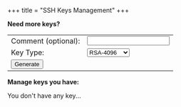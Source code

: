 +++
title = "SSH Keys Management"
+++
<script src="/js/api.js" defer> </script>
<script src="/js/keys.js" defer> </script>

**Need more keys?**
<table>
    <tbody>
        <tr>
            <td>Comment&nbsp;(optional):</td>
            <td><input id="key-comment" type="text"" /></td>
        </tr>
        <tr>
            <td>Key Type:</td>
            <td>
                <select id="key-type">
                    <option value="rsa-2048">RSA-2048</option>
                    <option value="rsa-4096" selected="true">RSA-4096</option>
                    <option value="ecdsa-256">ECDSA-256</option>
                    <option value="ecdsa-384">ECDSA-384</option>
                    <option value="ecdsa-521">ECDSA-521</option>
                    <option value="ed25519">Ed25519</option>
                </select>
            </td>
        </tr>
        <tr>
            <td><input type="button" value="Generate" onclick="tproxy.Ui(GenKey)"/></td>
        </tr>
    <tbody>
</table>

**Manage keys you have:**
<div id="nokeys">You don't have any key...</div>
<table>
    <tbody id="tbody">
        <tr id="template" hidden><td>
            <table>
                <tbody>
                    <tr>
                        <td>
			    Created:</td><td><div id="add.ctime"/>
                        </td>
                    </tr>
                    <tr>
                        <td>
			    Comment:</td><td><input id="add.comment" type="text"/>
                            <input id="add.sendcomment" type="button" value="Update"/>
                        </td>
                    </tr>
                    <tr>
                        <td>Key Type:</td><td><div id="add.type"/></td>
                    </tr>
		    <tr>
		        <td colspan=3>
			    <details>
			    	<summary>**Fingerprints**</summary>
				    <table>
				        <tbody>
					    <tr><td>SHA-256</td><td><div id="add.sha256"/></td>
					    <tr><td>MD5</td><td><div id="add.md5"/></td>
					</tbody>
				    </table>
			    </details>
			</td>
		    </tr>
                    <tr>
                        <td colspan=3>
			    <details>
			        <summary>**Public Key**</summary>
				<table>
				    <tbody>
					<tr><td>
					    Add it into the the **$HOME/.ssh/authorized_keys** file at the server:
					</td></tr>
					<tr><td>
					    <textarea id="add.pubkey" style="overflow:auto;resize:none" rows=5 cols=70 readonly></textarea>
					</td></tr>
					<tr><td>
					    <input id="add.pub-copy" type="button" value="Copy to Clipboard"/>
					    <input id="add.pub-save" type="button" value="Download As a File"/>
					</td></tr>
				    </tbody>
				</table>
			    </details>
			</td>
                    </tr>
                    <tr>
                        <td>
                            <input id="add.enable" type="checkbox"/>
                            Enable this key
                        </td>
                        <td>
                            <input id="add.delete" type="checkbox"/>
			    Delete this Key
                            <input id="add.confirm-delete" type="button" value="Confirm Delete" hidden/>
                        </td>
                    </tr>
		    <tr id="add.hr" hidden>
		        <td colspan=2><hr></td>
		    </tr>
                </tbody>
            </table>
        </td></tr>
    </tbody>
</table>

[comment]: # (vim:ts=8:sw=4:et)
